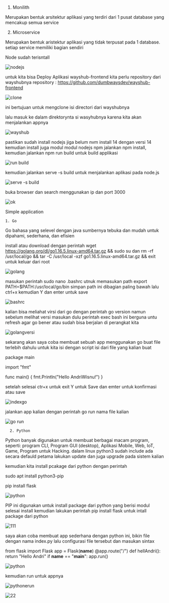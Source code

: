 1. Monilith

  Merupakan bentuk arsitektur aplikasi yang terdiri dari 1 pusat database yang mencakup semua service

2. Microservice

  Merupakan bentuk aristektur aplikasi yang tidak terpusat pada 1 database. setiap service memiliki bagian sendiri

Node sudah terisntall 

![nodejs](https://github.com/andriwisnu234/Devops_Dumbwasy_Andri_Wisnu/assets/135598387/fce3374f-b4a5-4bd8-bba7-491223d722ea)

untuk kita bisa Deploy Aplikasi wayshub-frontend kita perlu repository dari wayshubnya
repository : https://github.com/dumbwaysdev/wayshub-frontend

![clone](https://github.com/andriwisnu234/Devops_Dumbwasy_Andri_Wisnu/assets/135598387/8d437e4b-ac05-46a8-a050-6aeb884cc37c)

ini bertujuan untuk mengclone isi directori dari wayshubnya

lalu masuk ke dalam direktorynta si wasyhubnya karena kita akan menjalankan appnya

![wayshub](https://github.com/andriwisnu234/Devops_Dumbwasy_Andri_Wisnu/assets/135598387/5e24b366-c1c6-4453-95f7-f6d7ce8aa69d)

pastikan sudah install nodejs jiga belum nvm install 14 dengan versi 14 kemudian install juga modul modul nodejs npm jalankan npm install, kemudian jalankan npm run build untuk build applikasi 

![run build](https://github.com/andriwisnu234/Devops_Dumbwasy_Andri_Wisnu/assets/135598387/711bd35f-2c80-48eb-a9bb-e3b1bfc105e4)

kemudian jalankan serve -s build untuk menjalankan aplikasi pada node.js

![serve -s build](https://github.com/andriwisnu234/Devops_Dumbwasy_Andri_Wisnu/assets/135598387/28e60963-bf51-4d9f-a922-9d604b94153f)

buka browser dan search menggunakan ip dan port 3000 

![ok](https://github.com/andriwisnu234/Devops_Dumbwasy_Andri_Wisnu/assets/135598387/8aa87175-a75e-4f7f-9afc-a4d7038f443b)


Simple application

    1. Go

  Go bahasa yang selevel dengan java sumbernya tebuka dan mudah untuk dipahami, sederhana, dan efisien
  
  install atau download dengan perintah wget https://golang.org/dl/go1.16.5.linux-amd64.tar.gz && sudo su dan rm -rf /usr/local/go && tar -C /usr/local -xzf go1.16.5.linux-amd64.tar.gz && exit untuk keluar dari root
  
  ![golang](https://github.com/andriwisnu234/Devops_Dumbwasy_Andri_Wisnu/assets/135598387/84ce5122-b6b7-4da8-905e-9d99379355d3)

masukan perintah sudo nano .bashrc utnuk memasukan path export PATH=$PATH:/usr/local/go/bin simpan path ini dibagian paling bawah lalu ctrl+x kemudian Y dan enter untuk save

![bashrc](https://github.com/andriwisnu234/Devops_Dumbwasy_Andri_Wisnu/assets/135598387/362cf296-907f-4c3f-acac-92f38de8061f)

kalian bisa meliahat virsi dari go dengan perintah go version namun sebelum melihat versi masukan dulu perintah exec bash ini berguna untu refresh agar go bener atau sudah bisa berjalan di perangkat kita

![golangversi](https://github.com/andriwisnu234/Devops_Dumbwasy_Andri_Wisnu/assets/135598387/5acb9beb-f504-4e6b-bfd2-65dc07d88151)

sekarang akan saya coba membuat sebuah app menggunakan go buat file terlebih dahulu untuk kita isi dengan script
isi dari file yang kalian buat

package main

import "fmt"

func main() {
    fmt.Println("Hello AndriWisnu!")
}

setelah selesai ctr+x untuk exit Y untuk Save dan emter untuk konfirmasi atau save

![indexgo](https://github.com/andriwisnu234/Devops_Dumbwasy_Andri_Wisnu/assets/135598387/884c7bcf-ea0d-40b9-ab5e-648df7338b3c)

jalankan app kalian dengan perintah go run nama file kalian

![go run](https://github.com/andriwisnu234/Devops_Dumbwasy_Andri_Wisnu/assets/135598387/6a60ff4a-8f78-4b50-bbf7-b4412db28149)


      2. Python

Python banyak digunakan untuk membuat berbagai macam program, seperti: program CLI, Program GUI (desktop), Aplikasi Mobile, Web, IoT, Game, Program untuk Hacking. dalam linux python3 sudah include ada secara defauld petama lakukan update dan juga upgrade pada sistem kalian

kemudian kita install pcakage dari python dengan perintah 

sudo apt install python3-pip

pip install flask

![python](https://github.com/andriwisnu234/Devops_Dumbwasy_Andri_Wisnu/assets/135598387/3e9bef2a-ccda-445c-b460-1ee15eac11a3)

PIP ini digunakan untuk install package dari python yang berisi modul selesai install kemudian lakukan perintah pip install flask untuk intall package dari python

![111](https://github.com/andriwisnu234/Devops_Dumbwasy_Andri_Wisnu/assets/135598387/b0262f90-ccf3-4313-bf89-3069d62fffa1)


saya akan coba membuat app sederhana dengan python ini, bikin file dengan nama index.py lalu configurasi file tersebut dan masukan sintax

from flask import Flask
app = Flask(__name__)
@app.route("/")
def hellAndri():
    return "Hello Andri"
if __name__ == "__main__":
    app.run()

  ![python](https://github.com/andriwisnu234/Devops_Dumbwasy_Andri_Wisnu/assets/135598387/8a5e0565-0a64-4a54-a7b6-c1f43ee81f38)

kemudian run untuk appnya

![pythonerun](https://github.com/andriwisnu234/Devops_Dumbwasy_Andri_Wisnu/assets/135598387/af005070-5399-4f72-8fb4-a7192e068f99)

 ![22](https://github.com/andriwisnu234/Devops_Dumbwasy_Andri_Wisnu/assets/135598387/ac038ca8-2b60-4359-8b8a-68bb8f38fcf8)
   
    
